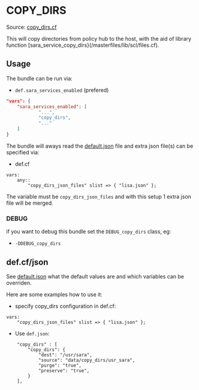 # COPY_DIRS

Source: [copy_dirs.cf](/services/copy_dirs.cf)

This will copy directories from policy hub to the host, with the aid of library
function [sara_service_copy_dirs}(/masterfiles/lib/scl/files.cf).

## Usage

The bundle can be run via:
 * `def.sara_services_enabled` (prefered)
```json
"vars": {
    "sara_services_enabled": [
            "...",
            "copy_dirs",
            "..."
    ]
}
```

The bundle will aways read the [default.json](/templates/copy_dirs/json/default.json) file
and extra json file(s) can be specified via:
 * def.cf
```
vars:
    any::
        "copy_dirs_json_files" slist => { "lisa.json" };
```

The variable must be `copy_dirs_json_files` and with this setup 1 extra json file will be  merged.

### DEBUG

if you want to debug this bundle set the `DEBUG_copy_dirs` class, eg:
 * `-DDEBUG_copy_dirs`

## def.cf/json

See [default.json](/templates/copy_dirs/json/default.json) what the default values are and
which variables can be overriden.

Here are some examples how to use it:
 * specify copy_dirs configuration in def.cf:
```
vars:
    "copy_dirs_json_files" slist => { "lisa.json" };
```
 * Use `def.json`:
```
    "copy_dirs" : [
        "copy_dirs": {
            "dest": "/usr/sara",
            "source": "data/copy_dirs/usr_sara",
            "purge": "true",
            "preserve": "true",
        }
    ],

